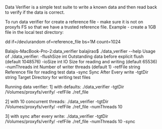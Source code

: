 Data Verifier is a simple test suite to write a known data and then read back to verify if the data is correct.

To run data verifier for create a reference file - make sure it is not on proxyfs FS so that we have a trusted reference file.
Example - create a 1GB file in the local test directory:

dd if=/dev/urandom of=reference_file bs=1M count=1024

Balajis-MacBook-Pro-2:data_verifier balajirao$ ./data_verifier --help
Usage of ./data_verifier:
  -flushSize int
        Outstanding data before explicit flush (default 1048576)
  -ioSize int
        IO Size for reading and writing (default 65536)
  -numThreads int
        Number of writer threads (default 1)
  -refFile string
        Reference file for reading test data
  -sync
        Sync After Every write
  -tgtDir string
        Target Directory for writing test files


Running data verifier:
1] with defaults:
./data_verifier -tgtDir /Volumes/proxyfs/verify/ -refFile ./ref_file

2] with 10 concurrent threads:
./data_verifier -tgtDir /Volumes/proxyfs/verify/ -refFile ./ref_file -numThreads 10

3] with sync after every write:
./data_verifier -tgtDir /Volumes/proxyfs/verify/ -refFile ./ref_file -numThreads 10 -sync